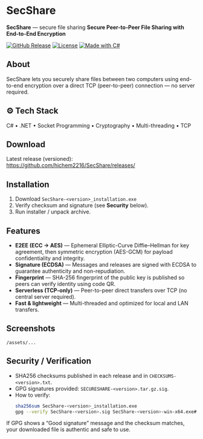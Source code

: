 # SecShare
**SecShare** — secure file sharing
**Secure Peer-to-Peer File Sharing with End-to-End Encryption**

[![GitHub Release](https://img.shields.io/github/v/release/hichem2216/SecShare?style=flat-square)](https://github.com/hichem2216/SecShare/releases)
[![License](https://img.shields.io/github/license/hichem2216/SecShare?style=flat-square)](LICENSE)
[![Made with C#](https://img.shields.io/badge/Made%20with-C%23-blue?style=flat-square)](https://dotnet.microsoft.com/)

## About
SecShare lets you securely share files between two computers using end-to-end encryption over a direct TCP (peer-to-peer) connection — no server required.

## ⚙️ Tech Stack
C# • .NET • Socket Programming • Cryptography • Multi-threading • TCP

## Download
Latest release (versioned): https://github.com/hichem2216/SecShare/releases/

## Installation
1. Download `SecShare-<version>_installation.exe` 
2. Verify checksum and signature (see **Security** below).
3. Run installer / unpack archive.

## Features
- **E2EE (ECC → AES)** — Ephemeral Elliptic-Curve Diffie–Hellman for key agreement, then symmetric encryption (AES-GCM) for payload confidentiality and integrity.
- **Signature (ECDSA)** — Messages and releases are signed with ECDSA to guarantee authenticity and non-repudiation.
- **Fingerprint** — SHA-256 fingerprint of the public key is published so peers can verify identity using code QR.
- **Serverless (TCP-only)** — Peer-to-peer direct transfers over TCP (no central server required). 
- **Fast & lightweight** — Multi-threaded and optimized for local and LAN transfers.
## Screenshots
 `/assets/...`

## Security / Verification
- SHA256 checksums published in each release and in `CHECKSUMS-<version>.txt`.
- GPG signatures provided: `SECURESHARE-<version>.tar.gz.sig`.
- How to verify:
  ```bash
  sha256sum SecShare-<version>_installation.exe
  gpg --verify SecShare-<version>.sig SecShare-<version>-win-x64.exe# SecShare
If GPG shows a “Good signature” message and the checksum matches,
your downloaded file is authentic and safe to use.
